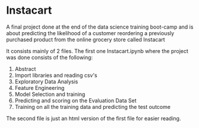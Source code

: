 # Instacart
A final project done at the end of the data science training boot-camp and is about predicting the likelihood of a customer reordering a previously purchased product from the online grocery store called Instacart 

It consists mainly of 2 files.
The first one Instacart.ipynb where the project was done consists of the following:

1. Abstract
2. Import libraries and reading csv's
3. Exploratory Data Analysis
4. Feature Engineering
5. Model Selection and training
6. Predicting and scoring on the Evaluation Data Set
7. Training on all the training data and predicting the test outcome

The second file is just an html version of the first file for easier reading.
